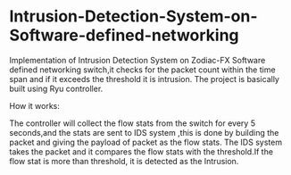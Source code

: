 # Intrusion-Detection-System-on-Software-defined-networking
Implementation of Intrusion Detection System on Zodiac-FX Software defined networking switch,it checks for the packet count within the time span and if it exceeds the threshold it is intrusion. 
The project is basically built using Ryu controller.

How it works:

The controller will collect the flow stats from the switch for every 5 seconds,and the stats are sent to IDS system ,this is done by building the packet and giving the payload of packet as the flow stats.
The IDS system takes the packet and it compares the flow stats with the threshold.If the flow stat is more than threshold, it is detected as the Intrusion.
